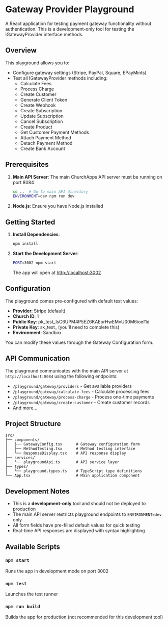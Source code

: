 # Gateway Provider Playground

A React application for testing payment gateway functionality without authentication. This is a development-only tool for testing the IGatewayProvider interface methods.

## Overview

This playground allows you to:
- Configure gateway settings (Stripe, PayPal, Square, EPayMints)
- Test all IGatewayProvider methods including:
  - Calculate Fees
  - Process Charge
  - Create Customer
  - Generate Client Token
  - Create Webhook
  - Create Subscription
  - Update Subscription
  - Cancel Subscription
  - Create Product
  - Get Customer Payment Methods
  - Attach Payment Method
  - Detach Payment Method
  - Create Bank Account

## Prerequisites

1. **Main API Server**: The main ChurchApps API server must be running on port 8084
   ```bash
   cd ..  # Go to main API directory
   ENVIRONMENT=dev npm run dev
   ```

2. **Node.js**: Ensure you have Node.js installed

## Getting Started

1. **Install Dependencies**:
   ```bash
   npm install
   ```

2. **Start the Development Server**:
   ```bash
   PORT=3002 npm start
   ```

   The app will open at [http://localhost:3002](http://localhost:3002)

## Configuration

The playground comes pre-configured with default test values:
- **Provider**: Stripe (default)
- **Church ID**: 1
- **Public Key**: pk_test_IsC6UPM4P5EZ6KAEorHwEMvU00M6ioef1d
- **Private Key**: sk_test_ (you'll need to complete this)
- **Environment**: Sandbox

You can modify these values through the Gateway Configuration form.

## API Communication

The playground communicates with the main API server at `http://localhost:8084` using the following endpoints:
- `/playground/gateway/providers` - Get available providers
- `/playground/gateway/calculate-fees` - Calculate processing fees
- `/playground/gateway/process-charge` - Process one-time payments
- `/playground/gateway/create-customer` - Create customer records
- And more...

## Project Structure

```
src/
├── components/
│   ├── GatewayConfig.tsx      # Gateway configuration form
│   ├── MethodTesting.tsx      # Method testing interface
│   └── ResponseDisplay.tsx    # API response display
├── services/
│   └── playgroundApi.ts       # API service layer
├── types/
│   └── playground.types.ts    # TypeScript type definitions
└── App.tsx                    # Main application component
```

## Development Notes

- This is a **development-only** tool and should not be deployed to production
- The main API server restricts playground endpoints to `ENVIRONMENT=dev` only
- All form fields have pre-filled default values for quick testing
- Real-time API responses are displayed with syntax highlighting

## Available Scripts

### `npm start`
Runs the app in development mode on port 3002

### `npm test`
Launches the test runner

### `npm run build`
Builds the app for production (not recommended for this development tool)
